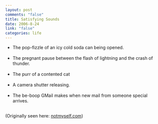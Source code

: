 ```yaml
--- 
layout: post
comments: "false"
title: Satisfying Sounds
date: 2006-8-24
link: "false"
categories: life
---
```

<ul>
<li class="il">The pop-fizzle of an icy cold soda can being opened.</li>&nbsp;
<li class="il">The pregnant pause between the flash of lightning and the crash of thunder.</li>&nbsp;
<li class="il">The purr of a contented cat</li>&nbsp;
<li class="il">A camera shutter releasing.</li>&nbsp;
<li class="il">The be-boop GMail makes when new mail from someone special arrives.</li>&nbsp;
</ul>

(Originally seen here: <a href="http://www.notmyself.com/2006/08/incredibly-satisfying-sounds" title="Not Myself">notmyself.com</a>)
